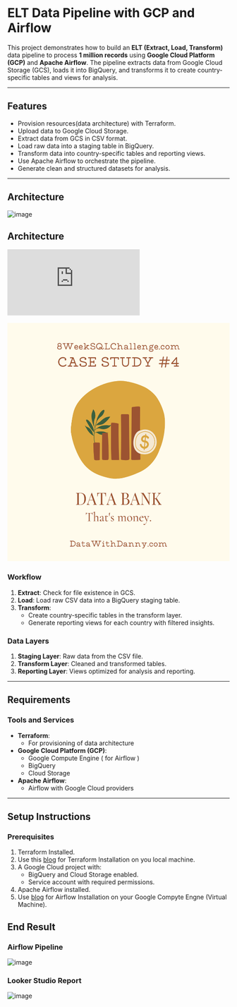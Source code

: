 # ELT Data Pipeline with GCP and Airflow

This project demonstrates how to build an **ELT (Extract, Load, Transform)** data pipeline to process **1 million records** using **Google Cloud Platform (GCP)** and **Apache Airflow**. The pipeline extracts data from Google Cloud Storage (GCS), loads it into BigQuery, and transforms it to create country-specific tables and views for analysis.

---

## Features

- Provision resources(data architecture)  with Terraform.
- Upload data to Google Cloud Storage.
- Extract data from GCS in CSV format.
- Load raw data into a staging table in BigQuery.
- Transform data into country-specific tables and reporting views.
- Use Apache Airflow to orchestrate the pipeline.
- Generate clean and structured datasets for analysis.

---

## Architecture

![image](https://github.com/user-attachments/assets/87cdc79c-c9a1-4c4d-887a-ab6007394bc7)

## Architecture

![image](https://github.com/Chisomnwa/ELT-Pipeline-with-GCP-and-Airflow/blob/main/project_files/data_pipeline_architecture.pdf)

<p align="center" style="margin-bottom: 0px !important;">
<img src="https://github.com/Chisomnwa/SQL-Challenge-Case-Study-4---Data-Bank/blob/main/Images/Data%20Bank%20Logo.png" width="540" height="540">



### Workflow
1. **Extract**: Check for file existence in GCS.
2. **Load**: Load raw CSV data into a BigQuery staging table.
3. **Transform**:
   - Create country-specific tables in the transform layer.
   - Generate reporting views for each country with filtered insights.

### Data Layers
1. **Staging Layer**: Raw data from the CSV file.
2. **Transform Layer**: Cleaned and transformed tables.
3. **Reporting Layer**: Views optimized for analysis and reporting.

---

## Requirements

### Tools and Services
- **Terraform**:
  - For provisioning of data architecture
- **Google Cloud Platform (GCP)**:
  - Google Compute Engine ( for Airflow )
  - BigQuery
  - Cloud Storage
- **Apache Airflow**:
  - Airflow with Google Cloud providers


---

## Setup Instructions

### Prerequisites
1. Terraform Installed.
2. Use this [blog](https://developer.hashicorp.com/terraform/tutorials/aws-get-started/install-cli) for Terraform Installation on you local machine.
3. A Google Cloud project with:
   - BigQuery and Cloud Storage enabled.
   - Service account with required permissions.
4. Apache Airflow installed.
5. Use [blog](https://www.techtrapture.com/blogs/673a2625dd155b000b7cdb3b) for Airflow Installation on your Google Compyte Engne (Virtual Machine). 

## End Result

### Airflow Pipeline

![image](https://github.com/user-attachments/assets/8e8b8373-9d2a-417b-9fd9-5f42171c06f8)


### Looker Studio Report

![image](https://github.com/user-attachments/assets/d06f0d3e-a1d0-404a-9eb7-c61c85df8257)
